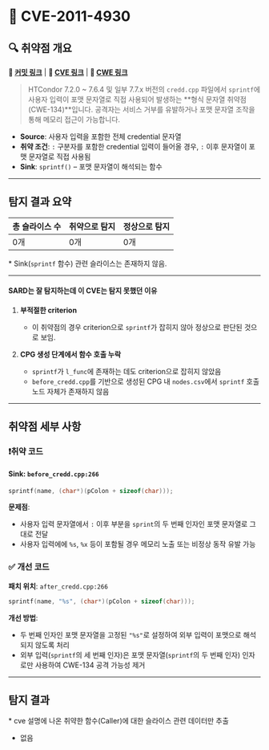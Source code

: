 # 📁 CVE-2011-4930

## 🔍 취약점 개요

**🔗 [커밋 링크](https://github.com/htcondor/htcondor/commit/5e5571d1a431eb3c61977b6dd6ec90186ef79867)** | **🔗 [CVE 링크](https://www.cvedetails.com/cve/CVE-2011-4930)**  | **🔗 [CWE 링크](https://cwe.mitre.org/data/definitions/134.html)**  

> HTCondor 7.2.0 \~ 7.6.4 및 일부 7.7.x 버전의 `credd.cpp` 파일에서 `sprintf`에 사용자 입력이 포맷 문자열로 직접 사용되어 발생하는 \*\*형식 문자열 취약점(CWE-134)\*\*입니다. 공격자는 서비스 거부를 유발하거나 포맷 문자열 조작을 통해 메모리 접근이 가능합니다.

* **Source**: 사용자 입력을 포함한 전체 credential 문자열
* **취약 조건**: `:` 구분자를 포함한 credential 입력이 들어올 경우, `:` 이후 문자열이 포맷 문자열로 직접 사용됨
* **Sink**: `sprintf()` – 포맷 문자열이 해석되는 함수

---

## 탐지 결과 요약

| 총 슬라이스 수 | 취약으로 탐지 | 정상으로 탐지 |
|----------------|----------------|----------------|
| 0개           | 0개            | 0개           |

\* Sink(`sprintf` 함수) 관련 슬라이스는 존재하지 않음.

---

#### SARD는 잘 탐지하는데 이 CVE는 탐지 못했던 이유

1. **부적절한 criterion**
   * 이 취약점의 경우 criterion으로 `sprintf`가 잡히지 않아 정상으로 판단된 것으로 보임.

2. **CPG 생성 단계에서 함수 호출 누락**
   * `sprintf`가 `l_func`에 존재하는 데도 criterion으로 잡히지 않았음
   * `before_credd.cpp`를 기반으로 생성된 CPG 내 `nodes.csv`에서 `sprintf` 호출 노드 자체가 존재하지 않음

---

## 취약점 세부 사항

### ❗️취약 코드

#### Sink: `before_credd.cpp:266`

```c
sprintf(name, (char*)(pColon + sizeof(char)));
```

**문제점**:
* 사용자 입력 문자열에서 `:` 이후 부분을 `sprint`의 두 번째 인자인 포맷 문자열로 그대로 전달
* 사용자 입력에에 `%s`, `%x` 등이 포함될 경우 메모리 노출 또는 비정상 동작 유발 가능

### ✅ 개선 코드

**패치 위치**: `after_credd.cpp:266`

```c
sprintf(name, "%s", (char*)(pColon + sizeof(char)));
```

**개선 방법**:

* 두 번째 인자인 포맷 문자열을 고정된 `"%s"`로 설정하여 외부 입력이 포맷으로 해석되지 않도록 처리
* 외부 입력(`sprintf`의 세 번째 인자)은 포맷 문자열(`sprintf`의 두 번째 인자) 인자로만 사용하여 CWE-134 공격 가능성 제거

---

## 탐지 결과
\* cve 설명에 나온 취약한 함수(Caller)에 대한 슬라이스 관련 데이터만 추출
* 없음